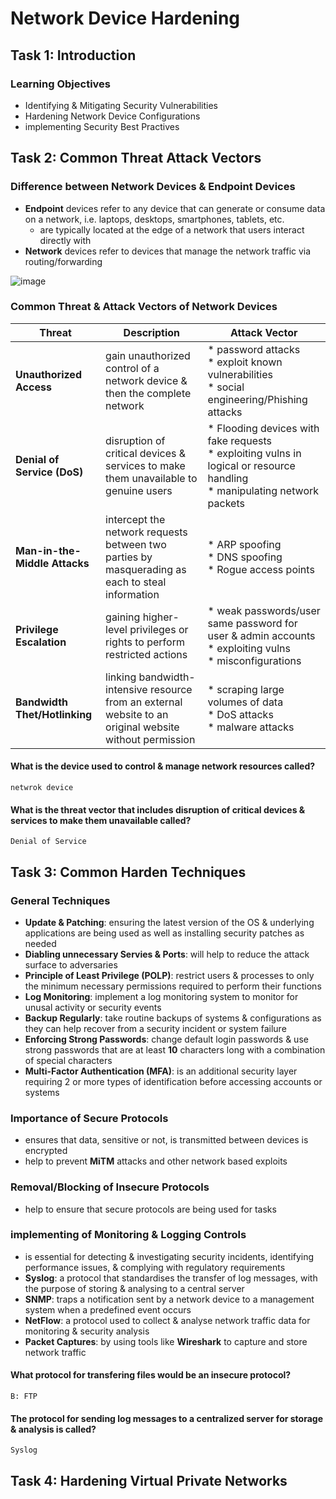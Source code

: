 # Network Device Hardening

## Task 1: Introduction
### Learning Objectives
* Identifying & Mitigating Security Vulnerabilities
* Hardening Network Device Configurations
* implementing Security Best Practives


## Task 2: Common Threat Attack Vectors
### Difference between Network Devices & Endpoint Devices
* **Endpoint** devices refer to any device that can generate or consume data on a network, i.e. laptops, desktops, smartphones, tablets, etc.
    * are typically located at the edge of a network that users interact directly with
* **Network** devices refer to devices that manage the network traffic via routing/forwarding

![image](https://github.com/user-attachments/assets/9b9ac685-116f-4a3b-b41a-3daa1258f83f)

### Common Threat & Attack Vectors of Network Devices
|**Threat**|**Description**|**Attack Vector**|
|------------|-------------|-----------------------|
|**Unauthorized Access**|gain unauthorized control of a network device & then the complete network|* password attacks<br>* exploit known vulnerabilities<br>* social engineering/Phishing attacks|
|**Denial of Service (DoS)**|disruption of critical devices & services to make them unavailable to genuine users|* Flooding devices with fake requests<br>* exploiting vulns in logical or resource handling<br> * manipulating network packets|
|**Man-in-the-Middle Attacks**|intercept the network requests between two parties by masquerading as each to steal information|* ARP spoofing<br> * DNS spoofing<br>* Rogue access points|
|**Privilege Escalation**|gaining higher-level privileges or rights to perform restricted actions|* weak passwords/user same password for user & admin accounts<br>* exploiting vulns<br>* misconfigurations|
|**Bandwidth Thet/Hotlinking**|linking bandwidth-intensive resource from an external website to an original website without permission|* scraping large volumes of data<br>* DoS attacks<br>* malware attacks|

#### What is the device used to control & manage network resources called?
```
netwrok device
```

#### What is the threat vector that includes disruption of critical devices & services to make them unavailable called?
```
Denial of Service
```


## Task 3: Common Harden Techniques
### General Techniques
* **Update & Patching**: ensuring the latest version of the OS & underlying applications are being used as well as installing security patches as needed
* **Diabling unnecessary Servies & Ports**: will help to reduce the attack surface to adversaries
* **Principle of Least Privilege (POLP)**: restrict users & processes to only the minimum necessary permissions required to perform their functions
* **Log Monitoring**: implement a log monitoring system to monitor for unusal activity or security events
* **Backup Regularly**: take routine backups of systems & configurations as they can help recover from a security incident or system failure
* **Enforcing Strong Passwords**: change default login passwords & use strong passwords that are at least **10** characters long with a combination of special characters
* **Multi-Factor Authentication (MFA)**: is an additional security layer requiring 2 or more types of identification before accessing accounts or systems

### Importance of Secure Protocols
* ensures that data, sensitive or not, is transmitted between devices is encrypted 
* help to prevent **MiTM** attacks and other network based exploits

### Removal/Blocking of Insecure Protocols
* help to ensure that secure protocols are being used for tasks

### implementing of Monitoring & Logging Controls
* is essential for detecting & investigating security incidents, identifying performance issues, & complying with regulatory requirements
* **Syslog**: a protocol that standardises the transfer of log messages, with the purpose of storing & analysing to a central server
* **SNMP**: traps a notification sent by a network device to a management system when a predefined event occurs
* **NetFlow**: a protocol used to collect & analyse network traffic data for monitoring & security analysis
* **Packet Captures**: by using tools like **Wireshark** to capture and store network traffic

#### What protocol for transfering files would be an insecure protocol?
```
B: FTP
```

#### The protocol for sending log messages to a centralized server for storage & analysis is called?
```
Syslog
```


## Task 4: Hardening Virtual Private Networks

```
```
```
```



























